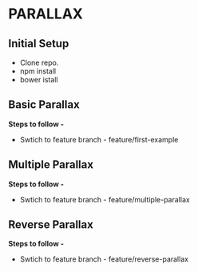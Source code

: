 # PARALLAX

## Initial Setup
* Clone repo.
* npm install
* bower istall

## Basic Parallax
**Steps to follow -**
* Swtich to feature branch - feature/first-example

## Multiple Parallax
**Steps to follow -**
*  Swtich to feature branch - feature/multiple-parallax

## Reverse Parallax
**Steps to follow -**
*  Swtich to feature branch - feature/reverse-parallax
